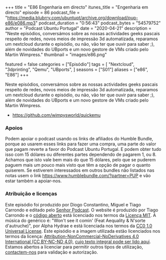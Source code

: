 +++
title = "E86 Engenharia em directo"
itunes_title = "Engenharia em directo"
episode = 86
podcast_file = "https://media.blubrry.com/ubuntupt/archive.org/download/pup-e86/e086.mp3"
podcast_duration = "0:56:43"
podcast_bytes = "54579752"
author = "Podcast Ubuntu Portugal"
date = "2020-04-21"
description = "Neste episódios, conversámos sobre as nossas actividades geeks pascais respeito de redes, novos meios de impressão 3d automatizada, reparamos um nextcloud durante o episódio, ou não, vão ter que ouvir para saber ;), além de novidades do UBports e um novo gestore de VMs criado pelo Martin Wimpress."
thumbnail = "images/e86.png"

featured = false
categories = ["Episódio"]
tags = [
  "Nextcloud",
  "3dprinting",
  "Qemu",
  "UBports",
]
seasons = ["S01"]
aliases = ["e86", "E86"]
+++

Neste episódios, conversámos sobre as nossas actividades geeks pascais respeito de redes, novos meios de impressão 3d automatizada, reparamos um nextcloud durante o episódio, ou não, vão ter que ouvir para saber ;), além de novidades do UBports e um novo gestore de VMs criado pelo Martin Wimpress.

* https://github.com/wimpysworld/quickemu


### Apoios
Podem apoiar o podcast usando os links de afiliados do Humble Bundle, porque ao usarem esses links para fazer uma compra, uma parte do valor que pagam reverte a favor do Podcast Ubuntu Portugal.
E podem obter tudo isso com 15 dólares ou diferentes partes dependendo de pagarem 1, ou 8.
Achamos que isto vale bem mais do que 15 dólares, pelo que se puderem paguem mais um pouco mais visto que têm a opção de pagar o quanto quiserem.
Se estiverem interessados em outros bundles não listados nas notas usem o link https://www.humblebundle.com/?partner=PUP e vão estar também a apoiar-nos.

### Atribuição e licenças
Este episódio foi produzido por Diogo Constantino, Miguel e Tiago Carrondo e editado pelo [Senhor Podcast](https://senhorpodcast.pt/).
O website é produzido por Tiago Carrondo e o [código aberto](https://gitlab.com/podcastubuntuportugal/website) está licenciado nos termos da [Licença MIT](https://gitlab.com/podcastubuntuportugal/website/main/LICENSE).
A música do genérico é: "Won't see it comin' (Feat Aequality & N'sorte d'autruche)", por Alpha Hydrae e está licenciada nos termos da [CC0 1.0 Universal License](https://creativecommons.org/publicdomain/zero/1.0/).
Este episódio e a imagem utilizada estão licenciados nos termos da licença: [Attribution-NonCommercial-NoDerivatives 4.0 International (CC BY-NC-ND 4.0)](https://creativecommons.org/licenses/by-nc-nd/4.0/), [cujo texto integral pode ser lido aqui](https://creativecommons.org/licenses/by-nc-nd/4.0/legalcode). Estamos abertos a licenciar para permitir outros tipos de utilização, [contactem-nos](https://podcastubuntuportugal.org/contactos) para validação e autorização.

